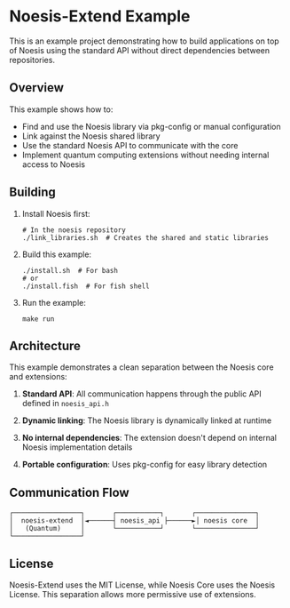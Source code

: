 # Noesis-Extend Example

This is an example project demonstrating how to build applications on top of Noesis using the standard API without direct dependencies between repositories.

## Overview

This example shows how to:
- Find and use the Noesis library via pkg-config or manual configuration
- Link against the Noesis shared library
- Use the standard Noesis API to communicate with the core
- Implement quantum computing extensions without needing internal access to Noesis

## Building

1. Install Noesis first:
   ```
   # In the noesis repository
   ./link_libraries.sh  # Creates the shared and static libraries
   ```

2. Build this example:
   ```
   ./install.sh  # For bash
   # or
   ./install.fish  # For fish shell
   ```

3. Run the example:
   ```
   make run
   ```

## Architecture

This example demonstrates a clean separation between the Noesis core and extensions:

1. **Standard API**: All communication happens through the public API defined in `noesis_api.h`

2. **Dynamic linking**: The Noesis library is dynamically linked at runtime

3. **No internal dependencies**: The extension doesn't depend on internal Noesis implementation details

4. **Portable configuration**: Uses pkg-config for easy library detection

## Communication Flow

```
┌─────────────────┐       ┌───────────┐       ┌───────────────┐
│  noesis-extend  │◄──────┤ noesis_api ├──────►│ noesis core  │
│   (Quantum)     │       └───────────┘       └───────────────┘
└─────────────────┘
```

## License

Noesis-Extend uses the MIT License, while Noesis Core uses the Noesis License.
This separation allows more permissive use of extensions.
